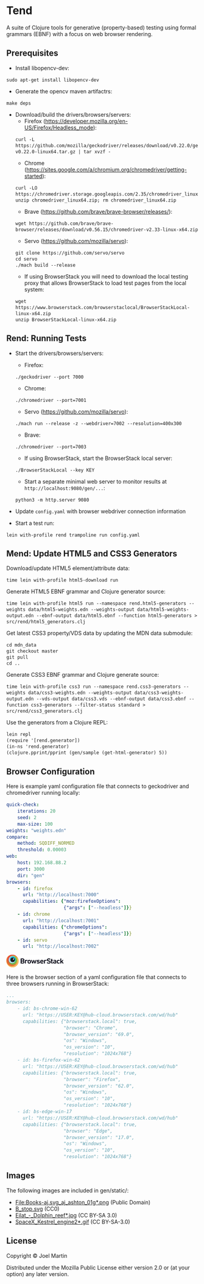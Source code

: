 # Tend

A suite of Clojure tools for generative (property-based) testing using
formal grammars (EBNF) with a focus on web browser rendering.

## Prerequisites

* Install libopencv-dev:
```
sudo apt-get install libopencv-dev
```

* Generate the opencv maven artifactrs:
```
make deps
```

* Download/build the drivers/browsers/servers:
  * Firefox (https://developer.mozilla.org/en-US/Firefox/Headless_mode):
  ```
  curl -L https://github.com/mozilla/geckodriver/releases/download/v0.22.0/geckodriver-v0.22.0-linux64.tar.gz | tar xvzf -
  ```
  * Chrome (https://sites.google.com/a/chromium.org/chromedriver/getting-started):
  ```
  curl -LO https://chromedriver.storage.googleapis.com/2.35/chromedriver_linux64.zip
  unzip chromedriver_linux64.zip; rm chromedriver_linux64.zip
  ```
  * Brave (https://github.com/brave/brave-browser/releases/):
  ```
  wget https://github.com/brave/brave-browser/releases/download/v0.56.15/chromedriver-v2.33-linux-x64.zip
  ```
  * Servo (https://github.com/mozilla/servo):
  ```
  git clone https://github.com/servo/servo
  cd servo
  ./mach build --release
  ```
  * If using BrowserStack you will need to download the local testing
    proxy that allows BrowserStack to load test pages from the local
    system:
  ```
  wget https://www.browserstack.com/browserstaclocal/BrowserStackLocal-linux-x64.zip
  unzip BrowserStackLocal-linux-x64.zip
  ```

## Rend: Running Tests

* Start the drivers/browsers/servers:
  * Firefox:
  ```
  ./geckodriver --port 7000
  ```
  * Chrome:
  ```
  ./chromedriver --port=7001
  ```
  * Servo (https://github.com/mozilla/servo):
  ```
  ./mach run --release -z --webdriver=7002 --resolution=400x300
  ```
  * Brave:
  ```
  ./chromedriver --port=7003
  ```
  * If using BrowserStack, start the BrowserStack local server:
  ```
  ./BrowserStackLocal --key KEY
  ```
  * Start a separate minimal web server to monitor results at
    `http://localhost:9080/gen/...`:
  ```
  python3 -m http.server 9080
  ```

* Update `config.yaml` with browser webdriver connection information

* Start a test run:
```
lein with-profile rend trampoline run config.yaml
```

## Mend: Update HTML5 and CSS3 Generators

Download/update HTML5 element/attribute data:

```
time lein with-profile html5-download run
```

Generate HTML5 EBNF grammar and Clojure generator source:

```
time lein with-profile html5 run --namespace rend.html5-generators --weights data/html5-weights.edn --weights-output data/html5-weights-output.edn --ebnf-output data/html5.ebnf --function html5-generators > src/rend/html5_generators.clj
```

Get latest CSS3 property/VDS data by updating the MDN data submodule:

```
cd mdn_data
git checkout master
git pull
cd ..
```

Generate CSS3 EBNF grammar and Clojure generate source:

```
time lein with-profile css3 run --namespace rend.css3-generators --weights data/css3-weights.edn --weights-output data/css3-weights-output.edn --vds-output data/css3.vds --ebnf-output data/css3.ebnf --function css3-generators --filter-status standard > src/rend/css3_generators.clj
```

Use the generators from a Clojure REPL:

```
lein repl
(require '[rend.generator])
(in-ns 'rend.generator)
(clojure.pprint/pprint (gen/sample (get-html-generator) 5))
```

## Browser Configuration

Here is example yaml configuration file that connects to geckodriver
and chromedriver running locally:

```yaml
quick-check:
    iterations: 20
    seed: 2
    max-size: 100
weights: "weights.edn"
compare:
    method: SQDIFF_NORMED
    threshold: 0.00003
web:
    host: 192.168.88.2
    port: 3000
    dir: "gen"
browsers:
    - id: firefox
      url: "http://localhost:7000"
      capabilities: {"moz:firefoxOptions":
                     {"args": ["--headless"]}}
    - id: chrome
      url: "http://localhost:7001"
      capabilities: {"chromeOptions":
                     {"args": ["--headless"]}}
    - id: servo
      url: "http://localhost:7002"

```

![BrowserStack](imgs/browserstack-logo.png)

Here is the browser section of a yaml configuration file that connects
to three browsers running in BrowserStack:

```yaml
...
browsers:
    - id: bs-chrome-win-62
      url: "https://USER:KEY@hub-cloud.browserstack.com/wd/hub"
      capabilities: {"browserstack.local": true,
                     "browser": "Chrome",
                     "browser_version": "69.0",
                     "os": "Windows",
                     "os_version": "10",
                     "resolution": "1024x768"}
    - id: bs-firefox-win-62
      url: "https://USER:KEY@hub-cloud.browserstack.com/wd/hub"
      capabilities: {"browserstack.local": true,
                     "browser": "Firefox",
                     "browser_version": "62.0",
                     "os": "Windows",
                     "os_version": "10",
                     "resolution": "1024x768"}
    - id: bs-edge-win-17
      url: "https://USER:KEY@hub-cloud.browserstack.com/wd/hub"
      capabilities: {"browserstack.local": true,
                     "browser": "Edge",
                     "browser_version": "17.0",
                     "os": "Windows",
                     "os_version": "10",
                     "resolution": "1024x768"}
```


## Images

The following images are included in gen/static/:

* [File:Books-aj.svg\_aj\_ashton\_01g\*.png](https://commons.wikimedia.org/wiki/Openclipart#/media/File:Books-aj.svg_aj_ashton_01g.png) (Public Domain)
* [B\_stop.svg](https://commons.wikimedia.org/wiki/Openclipart#/media/File:B_stop.svg) (CC0)
* [Eilat_-_Dolphin\_reef\*.jpg](https://commons.wikimedia.org/wiki/Dolphin#/media/File:Eilat_-_Dolphin_reef.jpg) (CC BY-SA 3.0)
* [SpaceX\_Kestrel\_engine2\*.gif](https://commons.wikimedia.org/wiki/File:SpaceX_Kestrel_engine2.gif) (CC BY-SA-3.0)

## License

Copyright © Joel Martin

Distributed under the Mozilla Public License either version 2.0 or (at
your option) any later version.
